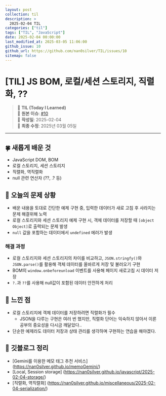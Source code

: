 ```yaml
---
layout: post
collection: til
description: >
  2025-02-04 TIL
categories: ["til"]
tags: ["TIL", "JavaScript"]
date: 2025-02-04 00:00:00
last_modified_at: 2025-03-05 11:06:00
github_issue: 10
github_url: https://github.com/nan0silver/TIL/issues/10
sitemap: false
---
```


# [TIL] JS BOM, 로컬/세션 스토리지, 직렬화, ??

> 📝 **TIL (Today I Learned)**  
> 🔗 **원본 이슈**: [#10](https://github.com/nan0silver/TIL/issues/10)  
> 📅 **작성일**: 2025-02-04  
> 🔄 **최종 수정**: 2025년 03월 05일

---


## 🍀 새롭게 배운 것
- JavaScript DOM, BOM
- 로컬 스토리지, 세션 스토리지
- 직렬화, 역직렬화
- null 관련 연산자 (??, .? 등)

## 🍎 오늘의 문제 상황 
- 배운 내용을 토대로 간단한 예제 구현 중, 입력한 데이터가 새로 고침 후 사라지는 문제 해결위해 노력
- 로컬 스토리지와 세션 스토리지 예제 구현 시, 객체 데이터를 저장할 때 `[object Object]`로 출력되는 문제 발생
- `null` 값을 포함하는 데이터에서 `undefined` 에러가 발생

### 해결 과정
- 로컬 스토리지와 세션 스토리지의 차이를 비교하고, `JSON.stringfy()`와 `JSON.parse()`를 활용해 객체 데이터를 올바르게 저장 및 불러오기 구현
- BOM의 `window.onbeforeunload` 이벤트를 사용해 페이지 새로고침 시 데이터 저장
- `?.`과 `??`를 사용해 null값이 포함된 데이터 안전하게 처리


## 🦄 느낀 점
- 로컬 스토리지에 객체 데이터를 저장하려면 직렬화가 필수
   - JSON을 다루는 구현은 여러 번 했지만, 직렬화 단어는 익숙하지 않아서 이론 공부의 중요성을 다시금 깨달았다..
- 단순한 예제라도 데이터 저장과 상태 관리를 생각하며 구현하는 연습을 해야겠다.


## 🐬 깃블로그 정리
- [Gemini를 이용한 메모 태그 추천 서비스] (https://nan0silver.github.io/memoGemini/)
- [Local, Session storage] (https://nan0silver.github.io/javascript/2025-02-04-storage/)
- [직렬화, 역직렬화] (https://nan0silver.github.io/miscellaneous/2025-02-04-serialization/)

